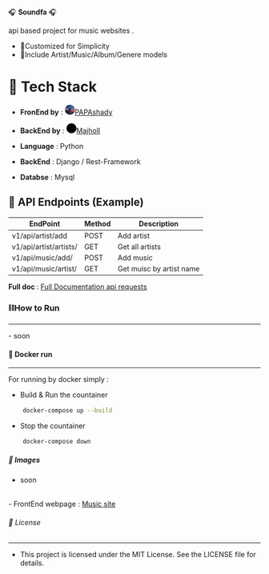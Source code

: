🎧 <b>Soundfa</b> 🎧

api based project for music websites . 

- 📝Customized for Simplicity 
- 📁Include Artist/Music/Album/Genere models




# 🔧 Tech Stack
- <b>FronEnd by</b> : <a href='https://github.com/PAPAshady'><img src='icons/PAPAshady.jpg' width="20px" height="20px" style='border-radius:20px'></img>PAPAshady</a>

- <b>BackEnd by</b> : <a href='https://github.com/Majholl'><img src='icons/Majholl.jpg' width="20px" height="20px" style='border-radius:20px'></img>Majholl</a> 


- <b>Language</b> : Python

- <b>BackEnd</b> : Django / Rest-Framework 

- <b>Databse</b> : Mysql



## 📌 API Endpoints (Example)
 
| EndPoint |  Method | Description |
|----------|----------|----------|
| v1/api/artist/add | POST | Add artist|
| v1/api/artist/artists/ | GET | Get all artists |
|v1/api/music/add/ | POST | Add music |
| v1/api/music/artist/ | GET | Get muisc by artist name |

<b>Full doc </b>: <a href='https://www.postman.com/grey-escape-224969/soundfa'>Full Documentation api requests</a>


### ⛓️How to Run 
<hr>
- soon



#### 🐬 Docker run 
<hr>
For running by docker simply : 


- Build & Run the countainer

```bash 
    docker-compose up --build 
```

- Stop the countainer 
```bash 
    docker-compose down
```


##### 📸 Images 
- soon

<br>
- FrontEnd webpage : <a href='https://Muzik-site.netlify.app'> Music site </a>

###### 📜 License
<hr>

- This project is licensed under the MIT License. See the LICENSE file for details.

